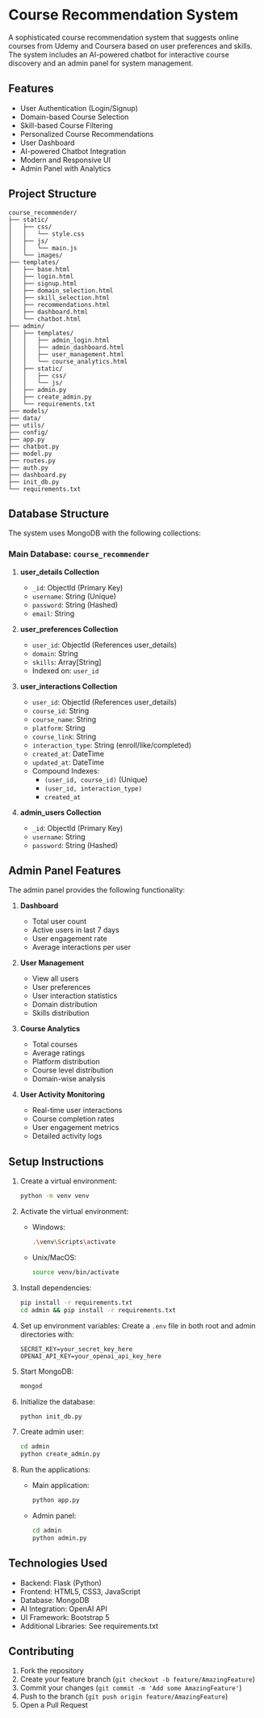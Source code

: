 # Course Recommendation System

A sophisticated course recommendation system that suggests online courses from Udemy and Coursera based on user preferences and skills. The system includes an AI-powered chatbot for interactive course discovery and an admin panel for system management.

## Features

- User Authentication (Login/Signup)
- Domain-based Course Selection
- Skill-based Course Filtering
- Personalized Course Recommendations
- User Dashboard
- AI-powered Chatbot Integration
- Modern and Responsive UI
- Admin Panel with Analytics

## Project Structure

```
course_recommender/
├── static/
│   ├── css/
│   │   └── style.css
│   ├── js/
│   │   └── main.js
│   └── images/
├── templates/
│   ├── base.html
│   ├── login.html
│   ├── signup.html
│   ├── domain_selection.html
│   ├── skill_selection.html
│   ├── recommendations.html
│   ├── dashboard.html
│   └── chatbot.html
├── admin/
│   ├── templates/
│   │   ├── admin_login.html
│   │   ├── admin_dashboard.html
│   │   ├── user_management.html
│   │   └── course_analytics.html
│   ├── static/
│   │   ├── css/
│   │   └── js/
│   ├── admin.py
│   ├── create_admin.py
│   └── requirements.txt
├── models/
├── data/
├── utils/
├── config/
├── app.py
├── chatbot.py
├── model.py
├── routes.py
├── auth.py
├── dashboard.py
├── init_db.py
└── requirements.txt
```

## Database Structure

The system uses MongoDB with the following collections:

### Main Database: `course_recommender`

1. **user_details Collection**
   - `_id`: ObjectId (Primary Key)
   - `username`: String (Unique)
   - `password`: String (Hashed)
   - `email`: String

2. **user_preferences Collection**
   - `user_id`: ObjectId (References user_details)
   - `domain`: String
   - `skills`: Array[String]
   - Indexed on: `user_id`

3. **user_interactions Collection**
   - `user_id`: ObjectId (References user_details)
   - `course_id`: String
   - `course_name`: String
   - `platform`: String
   - `course_link`: String
   - `interaction_type`: String (enroll/like/completed)
   - `created_at`: DateTime
   - `updated_at`: DateTime
   - Compound Indexes:
     - `(user_id, course_id)` (Unique)
     - `(user_id, interaction_type)`
     - `created_at`

4. **admin_users Collection**
   - `_id`: ObjectId (Primary Key)
   - `username`: String
   - `password`: String (Hashed)

## Admin Panel Features

The admin panel provides the following functionality:

1. **Dashboard**
   - Total user count
   - Active users in last 7 days
   - User engagement rate
   - Average interactions per user

2. **User Management**
   - View all users
   - User preferences
   - User interaction statistics
   - Domain distribution
   - Skills distribution

3. **Course Analytics**
   - Total courses
   - Average ratings
   - Platform distribution
   - Course level distribution
   - Domain-wise analysis

4. **User Activity Monitoring**
   - Real-time user interactions
   - Course completion rates
   - User engagement metrics
   - Detailed activity logs

## Setup Instructions

1. Create a virtual environment:
   ```bash
   python -m venv venv
   ```

2. Activate the virtual environment:
   - Windows:
     ```bash
     .\venv\Scripts\activate
     ```
   - Unix/MacOS:
     ```bash
     source venv/bin/activate
     ```

3. Install dependencies:
   ```bash
   pip install -r requirements.txt
   cd admin && pip install -r requirements.txt
   ```

4. Set up environment variables:
   Create a `.env` file in both root and admin directories with:
   ```
   SECRET_KEY=your_secret_key_here
   OPENAI_API_KEY=your_openai_api_key_here
   ```

5. Start MongoDB:
   ```bash
   mongod
   ```

6. Initialize the database:
   ```bash
   python init_db.py
   ```

7. Create admin user:
   ```bash
   cd admin
   python create_admin.py
   ```

8. Run the applications:
   - Main application:
     ```bash
     python app.py
     ```
   - Admin panel:
     ```bash
     cd admin
     python admin.py
     ```

## Technologies Used

- Backend: Flask (Python)
- Frontend: HTML5, CSS3, JavaScript
- Database: MongoDB
- AI Integration: OpenAI API
- UI Framework: Bootstrap 5
- Additional Libraries: See requirements.txt

## Contributing

1. Fork the repository
2. Create your feature branch (`git checkout -b feature/AmazingFeature`)
3. Commit your changes (`git commit -m 'Add some AmazingFeature'`)
4. Push to the branch (`git push origin feature/AmazingFeature`)
5. Open a Pull Request

